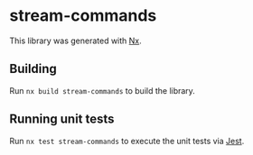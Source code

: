 # stream-commands

This library was generated with [Nx](https://nx.dev).

## Building

Run `nx build stream-commands` to build the library.

## Running unit tests

Run `nx test stream-commands` to execute the unit tests via [Jest](https://jestjs.io).
